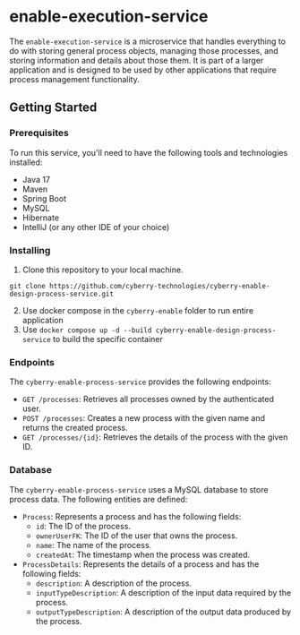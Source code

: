 # enable-execution-service

The `enable-execution-service` is a microservice that handles everything to do with storing general process objects, managing those processes, and storing information and details about those them. It is part of a larger application and is designed to be used by other applications that require process management functionality.

## Getting Started

### Prerequisites

To run this service, you'll need to have the following tools and technologies installed:

* Java 17
* Maven
* Spring Boot
* MySQL
* Hibernate
* IntelliJ (or any other IDE of your choice)

### Installing

1. Clone this repository to your local machine.

```git clone https://github.com/cyberry-technologies/cyberry-enable-design-process-service.git```

2. Use docker compose in the `cyberry-enable` folder to run entire application
3. Use ```docker compose up -d --build cyberry-enable-design-process-service``` to build the specific container

### Endpoints

The `cyberry-enable-process-service` provides the following endpoints:

* `GET /processes`: Retrieves all processes owned by the authenticated user.
* `POST /processes`: Creates a new process with the given name and returns the created process.
* `GET /processes/{id}`: Retrieves the details of the process with the given ID.

### Database

The `cyberry-enable-process-service` uses a MySQL database to store process data. The following entities are defined:

* `Process`: Represents a process and has the following fields:
  * `id`: The ID of the process.
  * `ownerUserFK`: The ID of the user that owns the process.
  * `name`: The name of the process.
  * `createdAt`: The timestamp when the process was created.
* `ProcessDetails`: Represents the details of a process and has the following fields:
  * `description`: A description of the process.
  * `inputTypeDescription`: A description of the input data required by the process.
  * `outputTypeDescription`: A description of the output data produced by the process.
